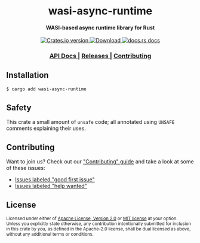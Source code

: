 <h1 align="center">wasi-async-runtime</h1>
<div align="center">
  <strong>
    WASI-based async runtime library for Rust
  </strong>
</div>

<br />

<div align="center">
  <!-- Crates version -->
  <a href="https://crates.io/crates/wasi-async-runtime">
    <img src="https://img.shields.io/crates/v/wasi-async-runtime.svg?style=flat-square"
    alt="Crates.io version" />
  </a>
  <!-- Downloads -->
  <a href="https://crates.io/crates/wasi-async-runtime">
    <img src="https://img.shields.io/crates/d/wasi-async-runtime.svg?style=flat-square"
      alt="Download" />
  </a>
  <!-- docs.rs docs -->
  <a href="https://docs.rs/wasi-async-runtime">
    <img src="https://img.shields.io/badge/docs-latest-blue.svg?style=flat-square"
      alt="docs.rs docs" />
  </a>
</div>

<div align="center">
  <h3>
    <a href="https://docs.rs/wasi-async-runtime">
      API Docs
    </a>
    <span> | </span>
    <a href="https://github.com/yoshuawuyts/wasm-http-tools/releases">
      Releases
    </a>
    <span> | </span>
    <a href="https://github.com/yoshuawuyts/wasm-http-tools/blob/master.github/CONTRIBUTING.md">
      Contributing
    </a>
  </h3>
</div>

## Installation
```sh
$ cargo add wasi-async-runtime
```

## Safety
This crate a small amount of `unsafe` code; all annotated using `UNSAFE`
comments explaining their uses.

## Contributing
Want to join us? Check out our ["Contributing" guide][contributing] and take a
look at some of these issues:

- [Issues labeled "good first issue"][good-first-issue]
- [Issues labeled "help wanted"][help-wanted]

[contributing]: https://github.com/yoshuawuyts/wasm-http-tools/blob/master.github/CONTRIBUTING.md
[good-first-issue]: https://github.com/yoshuawuyts/wasm-http-tools/labels/good%20first%20issue
[help-wanted]: https://github.com/yoshuawuyts/wasm-http-tools/labels/help%20wanted

## License

<sup>
Licensed under either of <a href="LICENSE-APACHE">Apache License, Version
2.0</a> or <a href="LICENSE-MIT">MIT license</a> at your option.
</sup>

<br/>

<sub>
Unless you explicitly state otherwise, any contribution intentionally submitted
for inclusion in this crate by you, as defined in the Apache-2.0 license, shall
be dual licensed as above, without any additional terms or conditions.
</sub>
